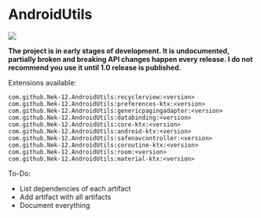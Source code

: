 # AndroidUtils
[![](https://jitpack.io/v/Nek-12/AndroidUtils.svg)](https://jitpack.io/#Nek-12/AndroidUtils)


**The project is in early stages of development. It is undocumented, partially broken and 
breaking API changes happen every release. I do not recommend you use it until 1.0 release is 
published.**


Extensions available:
```
com.github.Nek-12.AndroidUtils:recyclerview:<version>
com.github.Nek-12.AndroidUtils:preferences-ktx:<version>
com.github.Nek-12.AndroidUtils:genericpagingadapter:<version>
com.github.Nek-12.AndroidUtils:databinding:<version>
com.github.Nek-12.AndroidUtils:core-ktx:<version>
com.github.Nek-12.AndroidUtils:android-ktx:<version>
com.github.Nek-12.AndroidUtils:safenavcontroller:<version>
com.github.Nek-12.AndroidUtils:coroutine-ktx:<version>
com.github.Nek-12.AndroidUtils:room:<version>
com.github.Nek-12.AndroidUtils:material-ktx:<version>
```

To-Do:
- List dependencies of each artifact
- Add artifact with all artifacts
- Document everything
